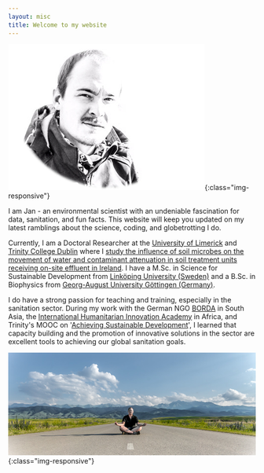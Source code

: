 ```yaml
---
layout: misc
title: Welcome to my website
---
```


![Jan Knappe](/assets/img/Knappe_round.jpg){:class="img-responsive"}

I am Jan - an environmental scientist with an undeniable fascination for data, sanitation, and fun facts. This website will keep you updated on my latest ramblings about the science, coding, and globetrotting I do.

Currently, I am a Doctoral Researcher at the [University of Limerick](https://www.ul.ie) and [Trinity College Dublin](https://www.tcd.ie) where I [study the influence of soil microbes on the movement of water and contaminant attenuation in soil treatment units receiving on-site effluent in Ireland](https://www.tcd.ie/civileng/people/doctoral-students/jan-knappe.php). I have a M.Sc. in Science for Sustainable Development from [Link&ouml;ping University (Sweden)](https://www.liu.se) and a B.Sc. in Biophysics from [Georg-August University G&ouml;ttingen (Germany)](https:/www.uni-goettingen.de). 

I do have a strong passion for teaching and training, especially in the sanitation sector. During my work with the German NGO [BORDA](http://en.borda.de/) in South Asia, the [International Humanitarian Innovation Academy](http://i-hia.com) in Africa, and Trinity's MOOC on '[Achieving Sustainable Development](https://www.futurelearn.com/courses/achieving-sustainable-development)', I learned that capacity building and the promotion of innovative solutions in the sector are excellent tools to achieving our global sanitation goals.


![Me in Kazakhstan](/assets/img/170712-CharynCanyon.jpg){:class="img-responsive"}
